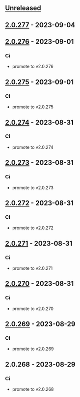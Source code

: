 <a name="unreleased"></a>
## [Unreleased]


<a name="2.0.277"></a>
## [2.0.277] - 2023-09-04

<a name="2.0.276"></a>
## [2.0.276] - 2023-09-01
### Ci
- promote to v2.0.276


<a name="2.0.275"></a>
## [2.0.275] - 2023-09-01
### Ci
- promote to v2.0.275


<a name="2.0.274"></a>
## [2.0.274] - 2023-08-31
### Ci
- promote to v2.0.274


<a name="2.0.273"></a>
## [2.0.273] - 2023-08-31
### Ci
- promote to v2.0.273


<a name="2.0.272"></a>
## [2.0.272] - 2023-08-31
### Ci
- promote to v2.0.272


<a name="2.0.271"></a>
## [2.0.271] - 2023-08-31
### Ci
- promote to v2.0.271


<a name="2.0.270"></a>
## [2.0.270] - 2023-08-31
### Ci
- promote to v2.0.270


<a name="2.0.269"></a>
## [2.0.269] - 2023-08-29
### Ci
- promote to v2.0.269


<a name="2.0.268"></a>
## 2.0.268 - 2023-08-29
### Ci
- promote to v2.0.268


[Unreleased]: https://gitlab.industrysoftware.automation.siemens.com/caas-ops/fleet/aws-usea1-qa-qa/compare/2.0.277...HEAD
[2.0.277]: https://gitlab.industrysoftware.automation.siemens.com/caas-ops/fleet/aws-usea1-qa-qa/compare/2.0.276...2.0.277
[2.0.276]: https://gitlab.industrysoftware.automation.siemens.com/caas-ops/fleet/aws-usea1-qa-qa/compare/2.0.275...2.0.276
[2.0.275]: https://gitlab.industrysoftware.automation.siemens.com/caas-ops/fleet/aws-usea1-qa-qa/compare/2.0.274...2.0.275
[2.0.274]: https://gitlab.industrysoftware.automation.siemens.com/caas-ops/fleet/aws-usea1-qa-qa/compare/2.0.273...2.0.274
[2.0.273]: https://gitlab.industrysoftware.automation.siemens.com/caas-ops/fleet/aws-usea1-qa-qa/compare/2.0.272...2.0.273
[2.0.272]: https://gitlab.industrysoftware.automation.siemens.com/caas-ops/fleet/aws-usea1-qa-qa/compare/2.0.271...2.0.272
[2.0.271]: https://gitlab.industrysoftware.automation.siemens.com/caas-ops/fleet/aws-usea1-qa-qa/compare/2.0.270...2.0.271
[2.0.270]: https://gitlab.industrysoftware.automation.siemens.com/caas-ops/fleet/aws-usea1-qa-qa/compare/2.0.269...2.0.270
[2.0.269]: https://gitlab.industrysoftware.automation.siemens.com/caas-ops/fleet/aws-usea1-qa-qa/compare/2.0.268...2.0.269

